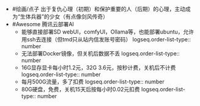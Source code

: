 - #绘画/点子 出于复仇心理（初期）和保护重要的人（后期）的心理，主动成为“生体兵器”的少女（有点像剑风传奇）
- #Awesome 腾讯云部署AI
	- 能够直接部署SD webUI，comfyUI，Ollama等，也能部署ubuntu，允许用ssh去连接（但tmd只从站内信发账号密码）
	  logseq.order-list-type:: number
	- 无法部署Docker镜像，但关机后数据不丢
	  logseq.order-list-type:: number
	- 16G显存显卡每小时1.2元，32G 3.6元，按秒计费，关机后不计费
	  logseq.order-list-type:: number
	- 每月500G流量，多了扣费
	  logseq.order-list-type:: number
	- 80G硬盘，免费，关机15天后按每小时0.02元扣费
	  logseq.order-list-type:: number